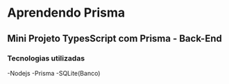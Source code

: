 # Aprendendo Prisma

## Mini Projeto TypesScript com Prisma - Back-End

### Tecnologias utilizadas
-Nodejs
-Prisma
-SQLite(Banco)